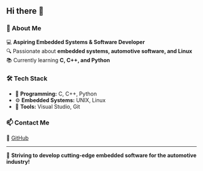 ## Hi there 👋  

### 🚀 About Me  
💻 **Aspiring Embedded Systems & Software Developer**  
🔍 Passionate about **embedded systems, automotive software, and Linux**  
📚 Currently learning **C, C++, and Python**  

### 🛠 Tech Stack  
- 💾 **Programming:** C, C++, Python  
- ⚙ **Embedded Systems:** UNIX, Linux  
- 🔧 **Tools:** Visual Studio, Git  

### 📫 Contact Me  
📂 [GitHub](https://github.com/kimjunzero)  

---

🚗 **Striving to develop cutting-edge embedded software for the automotive industry!**  

